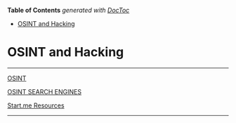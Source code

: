 <!-- START doctoc generated TOC please keep comment here to allow auto update -->
<!-- DON'T EDIT THIS SECTION, INSTEAD RE-RUN doctoc TO UPDATE -->
**Table of Contents**  *generated with [DocToc](https://github.com/thlorenz/doctoc)*

- [OSINT and Hacking](#osint-and-hacking)

<!-- END doctoc generated TOC please keep comment here to allow auto update -->

# OSINT and Hacking

---

[OSINT](OSINT.md)

[OSINT SEARCH ENGINES](Osint-Search-Engines.md)

[Start.me Resources](StartMe-Resources.md)

---